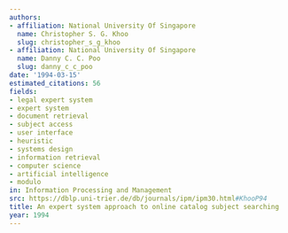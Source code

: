 ```yaml
---
authors:
- affiliation: National University Of Singapore
  name: Christopher S. G. Khoo
  slug: christopher_s_g_khoo
- affiliation: National University Of Singapore
  name: Danny C. C. Poo
  slug: danny_c_c_poo
date: '1994-03-15'
estimated_citations: 56
fields:
- legal expert system
- expert system
- document retrieval
- subject access
- user interface
- heuristic
- systems design
- information retrieval
- computer science
- artificial intelligence
- modulo
in: Information Processing and Management
src: https://dblp.uni-trier.de/db/journals/ipm/ipm30.html#KhooP94
title: An expert system approach to online catalog subject searching
year: 1994
---
```

